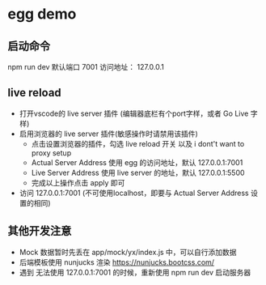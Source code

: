 # egg demo

## 启动命令
npm run dev 默认端口 7001
访问地址： 127.0.0.1

## live reload
- 打开vscode的 live server 插件 (编辑器底栏有个port字样，或者 Go Live 字样)
- 启用浏览器的 live server 插件(敏感操作时请禁用该插件)
    - 点击设置浏览器的插件，勾选 live reload 开关 以及 i dont't want to proxy setup
    - Actual Server Address 使用 egg 的访问地址，默认 127.0.0.1:7001
    - Live Server Address 使用 live server 的地址，默认 127.0.0.1:5500
    - 完成以上操作点击 apply 即可
- 访问 127.0.0.1:7001 (不可使用localhost，即要与 Actual Server Address 设置的相同)

## 其他开发注意
- Mock 数据暂时先丢在 app/mock/yx/index.js 中，可以自行添加数据
- 后端模板使用 nunjucks 渲染 https://nunjucks.bootcss.com/
- 遇到 无法使用 127.0.0.1:7001 的时候，重新使用 npm run dev 启动服务器
